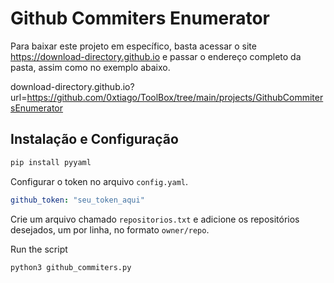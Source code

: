 # Github Commiters Enumerator

Para baixar este projeto em específico, basta acessar o site https://download-directory.github.io e passar o endereço completo da pasta, assim como no exemplo abaixo.

download-directory.github.io?url=https://github.com/0xtiago/ToolBox/tree/main/projects/GithubCommitersEnumerator

## Instalação e Configuração

```bash
pip install pyyaml
```

Configurar o token no arquivo `config.yaml`.

```yaml
github_token: "seu_token_aqui"
```

Crie um arquivo chamado `repositorios.txt` e adicione os repositórios desejados, um por linha, no formato `owner/repo`.


Run the script

```bash
python3 github_commiters.py
```

